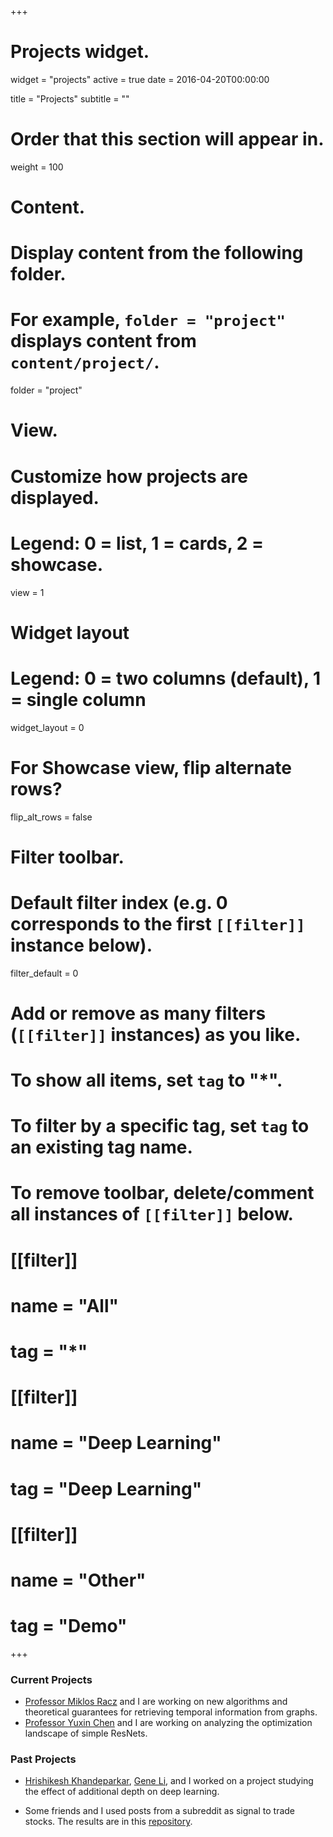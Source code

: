 +++
# Projects widget.
widget = "projects"
active = true
date = 2016-04-20T00:00:00

title = "Projects"
subtitle = ""

# Order that this section will appear in.
weight = 100

# Content.
# Display content from the following folder.
# For example, `folder = "project"` displays content from `content/project/`.
folder = "project"

# View.
# Customize how projects are displayed.
# Legend: 0 = list, 1 = cards, 2 = showcase.
view = 1

# Widget layout
# Legend: 0 = two columns (default), 1 = single column
widget_layout = 0

# For Showcase view, flip alternate rows?
flip_alt_rows = false

# Filter toolbar.

# Default filter index (e.g. 0 corresponds to the first `[[filter]]` instance below).
filter_default = 0

# Add or remove as many filters (`[[filter]]` instances) as you like.
# To show all items, set `tag` to "*".
# To filter by a specific tag, set `tag` to an existing tag name.
# To remove toolbar, delete/comment all instances of `[[filter]]` below.
# [[filter]]
#   name = "All"
#   tag = "*"
#
# [[filter]]
#   name = "Deep Learning"
#   tag = "Deep Learning"
#
# [[filter]]
#   name = "Other"
#   tag = "Demo"

+++

### Current Projects

* [Professor Miklos Racz](http://mracz.princeton.edu/) and I are working on new algorithms and theoretical guarantees for retrieving temporal information from graphs.
* [Professor Yuxin Chen](http://www.princeton.edu/~yc5/) and I are working on analyzing the optimization landscape of simple ResNets.  


### Past Projects

* [Hrishikesh Khandeparkar](http://www.cs.princeton.edu/~hrk/index.html), [Gene Li](https://gxli97.github.io/), and I worked on a project studying the effect of additional depth on deep learning.

* Some friends and I used posts from a subreddit as signal to trade stocks.  The results are in this [repository](https://github.com/houcharlie/WallStreetBets).  